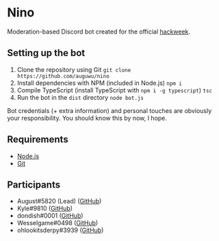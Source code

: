 # Nino

Moderation-based Discord bot created for the official [hackweek](https://discord.gg/hackweek).

## Setting up the bot

1. Clone the repository using Git
  ``git clone https://github.com/auguwu/nino``
2. Install dependencies with NPM (included in Node.js)
  ``npm i``
3. Compile TypeScript (install TypeScript with ``npm i -g typescript``)
  ``tsc``
4. Run the bot in the `dist` directory
  ``node bot.js``

Bot credentials (+ extra information) and personal touches are obviously your responsibility. You should know this by now, I hope.

## Requirements

* [Node.js](https://nodejs.org)
* [Git](https://git-scm.com)

## Participants

* August#5820 (Lead) ([GitHub](https://github.com/auguwu))
* Kyle#9810 ([GitHub](https://github.com/dvhe))
* dondish#0001 ([GitHub](https://github.com/dondish))
* Wesselgame#0498 ([GitHub](https://github.com/PassTheWessel))
* ohlookitsderpy#3939 ([GitHub](https://github.com/ohlookitsderpy))
